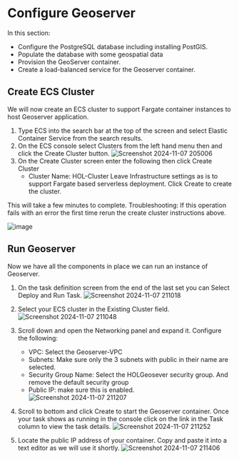 # Configure Geoserver

In this section:
- Configure the PostgreSQL database including installing PostGIS.
- Populate the database with some geospatial data
- Provision the GeoServer container.
- Create a load-balanced service for the Geoserver container.

## Create ECS Cluster
We will now create an ECS cluster to support Fargate container instances to host Geoserver application.

1. Type ECS into the search bar at the top of the screen and select Elastic Container Service from the search results.
2. On the ECS console select Clusters from the left hand menu then and click the Create Cluster button.
![Screenshot 2024-11-07 205006](https://github.com/user-attachments/assets/eb8d2ff6-9db5-4e9c-80b4-fb30c40f8f14)
3. On the Create Cluster screen enter the following then click Create Cluster
   - Cluster Name: HOL-Cluster
Leave Infrastructure settings as is to support Fargate based serverless deployment. Click Create to create the cluster.

This will take a few minutes to complete. Troubleshooting: If this operation fails with an error the first time rerun the create cluster instructions above.

![image](https://github.com/user-attachments/assets/df9c359d-9aa7-4d34-8853-19a86758ab8f)

## Run Geoserver
Now we have all the components in place we can run an instance of Geoserver.

1. On the task definition screen from the end of the last set you can Select Deploy and Run Task.
![Screenshot 2024-11-07 211018](https://github.com/user-attachments/assets/c151b21c-72d0-46ea-a67b-22367c463d5a)
2. Select your ECS cluster in the Existing Cluster field.
![Screenshot 2024-11-07 211048](https://github.com/user-attachments/assets/96b9dfc5-dbb6-439a-bb02-bc23d501237d)
3. Scroll down and open the Networking panel and expand it. Configure the following:
   - VPC: Select the Geoserver-VPC
   - Subnets: Make sure only the 3 subnets with public in their name are selected.
   - Security Group Name: Select the HOLGeosever security group. And remove the default security group
   - Public IP: make sure this is enabled.
![Screenshot 2024-11-07 211207](https://github.com/user-attachments/assets/79b02d7a-a58f-4422-bee1-44fa20be62d0)

4. Scroll to bottom and click Create to start the Geoserver container.
Once your task shows as running in the console click on the link in the Task column to view the task details.
![Screenshot 2024-11-07 211252](https://github.com/user-attachments/assets/0e98f6a3-b780-4ccc-ab3b-f02a54bbe6f5)

5. Locate the public IP address of your container. Copy and paste it into a text editor as we will use it shortly.
![Screenshot 2024-11-07 211406](https://github.com/user-attachments/assets/276e8d72-38c5-48e6-9c96-d5ab48bc6efc)
